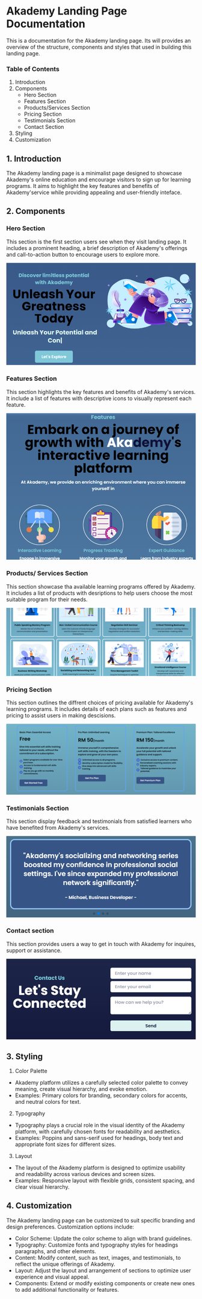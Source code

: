 # Akademy Landing Page Documentation
This is a documentation for the Akademy landing page. Its will provides an overview of the structure, components and styles that used in building this landing page.

### Table of Contents
1. Introduction
2. Components
   - Hero Section
   - Features Section
   - Products/Services Section
   - Pricing Section
   - Testimonials Section
   - Contact Section
3. Styling
4. Customization

## 1. Introduction
The Akademy landing page is a minimalist page designed to showcase Akademy's online education and encourage visitors to sign up for learning programs. It aims to highlight the key features and benefits of Akademy'service while providing appealing and user-friendly inteface.

## 2. Components
### Hero Section
This section is the first section users see when they visit landing page.
It includes a prominent heading, a brief description of Akademy's offerings and call-to-action button to encourage users to explore more.

![Hero Section](images-dp/hero-section.png)

### Features Section
This section highlights the key features and benefits of Akademy's services. It include a list of features with descriptive icons to visually represent each feature.

![Features Section](images-dp/Features-section.png)

### Products/ Services Section
This section showcase tha available learning programs offered by Akademy. It includes a list of products with desriptions to help users choose the most suitable program for their needs.

![Services Section](images-dp/services-section.png)

### Pricing Section
This section outlines the diffrent choices of pricing available for Akademy's learning programs. It includes details of each plans such as features and pricing to assist users in making descisions.

![Plans Section](images-dp/plans-section.png)

### Testimonials Section
This section display feedback and testimonials from satisfied learners who have benefited from Akademy's services.

![Testimonials Section](images-dp/testimony-section.png)

### Contact section
This section provides users a way to get in touch with Akademy for inquires, support or assistance. 

![Contact Section](images-dp/contact-section.png)

## 3. Styling
1. Color Palette
- Akademy platform utilizes a carefully selected color palette to convey meaning, create visual hierarchy, and evoke emotion.
- Examples: Primary colors for branding, secondary colors for accents, and neutral colors for text.

2. Typography
- Typography plays a crucial role in the visual identity of the Akademy platform, with carefully chosen fonts for readability and aesthetics.
- Examples: Poppins and sans-serif used for headings, body text and appropriate font sizes for different sizes.

3. Layout
- The layout of the Akademy platform is designed to optimize usability and readability across various devices and screen sizes.
- Examples: Responsive layout with flexible grids, consistent spacing, and clear visual hierarchy.

## 4. Customization
The Akademy landing page can be customized to suit specific branding and design preferences. Customization options include:

- Color Scheme: Update the color scheme to align with brand guidelines.
- Typography: Customize fonts and typography styles for headings    paragraphs, and other elements.
- Content: Modify content, such as text, images, and testimonials, to reflect the unique offerings of Akademy.
- Layout: Adjust the layout and arrangement of sections to optimize user experience and visual appeal.
- Components: Extend or modify existing components or create new ones to add additional functionality or features.








